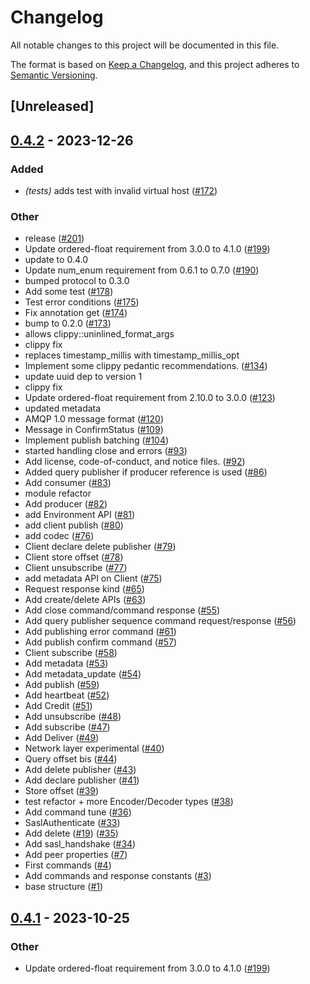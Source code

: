 # Changelog
All notable changes to this project will be documented in this file.

The format is based on [Keep a Changelog](https://keepachangelog.com/en/1.0.0/),
and this project adheres to [Semantic Versioning](https://semver.org/spec/v2.0.0.html).

## [Unreleased]

## [0.4.2](https://github.com/PaoloLaurenti/rabbitmq-stream-rust-client/compare/rabbitmq-stream-protocol-v0.4.1...rabbitmq-stream-protocol-v0.4.2) - 2023-12-26

### Added
- *(tests)* adds test with invalid virtual host ([#172](https://github.com/PaoloLaurenti/rabbitmq-stream-rust-client/pull/172))

### Other
- release ([#201](https://github.com/PaoloLaurenti/rabbitmq-stream-rust-client/pull/201))
- Update ordered-float requirement from 3.0.0 to 4.1.0 ([#199](https://github.com/PaoloLaurenti/rabbitmq-stream-rust-client/pull/199))
- update to 0.4.0
- Update num_enum requirement from 0.6.1 to 0.7.0 ([#190](https://github.com/PaoloLaurenti/rabbitmq-stream-rust-client/pull/190))
- bumped protocol to 0.3.0
- Add some test ([#178](https://github.com/PaoloLaurenti/rabbitmq-stream-rust-client/pull/178))
- Test error conditions ([#175](https://github.com/PaoloLaurenti/rabbitmq-stream-rust-client/pull/175))
- Fix annotation get ([#174](https://github.com/PaoloLaurenti/rabbitmq-stream-rust-client/pull/174))
- bump to 0.2.0 ([#173](https://github.com/PaoloLaurenti/rabbitmq-stream-rust-client/pull/173))
- allows clippy::uninlined_format_args
- clippy fix
- replaces timestamp_millis with timestamp_millis_opt
- Implement some clippy pedantic recommendations. ([#134](https://github.com/PaoloLaurenti/rabbitmq-stream-rust-client/pull/134))
- update uuid dep to version 1
- clippy fix
- Update ordered-float requirement from 2.10.0 to 3.0.0 ([#123](https://github.com/PaoloLaurenti/rabbitmq-stream-rust-client/pull/123))
- updated metadata
- AMQP 1.0 message format ([#120](https://github.com/PaoloLaurenti/rabbitmq-stream-rust-client/pull/120))
- Message in ConfirmStatus ([#109](https://github.com/PaoloLaurenti/rabbitmq-stream-rust-client/pull/109))
- Implement publish batching ([#104](https://github.com/PaoloLaurenti/rabbitmq-stream-rust-client/pull/104))
- started handling close and errors ([#93](https://github.com/PaoloLaurenti/rabbitmq-stream-rust-client/pull/93))
- Add license, code-of-conduct, and notice files. ([#92](https://github.com/PaoloLaurenti/rabbitmq-stream-rust-client/pull/92))
- Added query publisher if producer reference is used ([#86](https://github.com/PaoloLaurenti/rabbitmq-stream-rust-client/pull/86))
- Add consumer  ([#83](https://github.com/PaoloLaurenti/rabbitmq-stream-rust-client/pull/83))
- module refactor
- Add producer ([#82](https://github.com/PaoloLaurenti/rabbitmq-stream-rust-client/pull/82))
- add Environment API ([#81](https://github.com/PaoloLaurenti/rabbitmq-stream-rust-client/pull/81))
- add client publish ([#80](https://github.com/PaoloLaurenti/rabbitmq-stream-rust-client/pull/80))
- add codec ([#76](https://github.com/PaoloLaurenti/rabbitmq-stream-rust-client/pull/76))
- Client declare delete publisher ([#79](https://github.com/PaoloLaurenti/rabbitmq-stream-rust-client/pull/79))
- Client store offset ([#78](https://github.com/PaoloLaurenti/rabbitmq-stream-rust-client/pull/78))
- Client unsubscribe ([#77](https://github.com/PaoloLaurenti/rabbitmq-stream-rust-client/pull/77))
- add metadata API on Client ([#75](https://github.com/PaoloLaurenti/rabbitmq-stream-rust-client/pull/75))
- Request response kind ([#65](https://github.com/PaoloLaurenti/rabbitmq-stream-rust-client/pull/65))
- Add create/delete APIs ([#63](https://github.com/PaoloLaurenti/rabbitmq-stream-rust-client/pull/63))
- Add close command/command response ([#55](https://github.com/PaoloLaurenti/rabbitmq-stream-rust-client/pull/55))
- Add query publisher sequence command request/response ([#56](https://github.com/PaoloLaurenti/rabbitmq-stream-rust-client/pull/56))
- Add publishing error command ([#61](https://github.com/PaoloLaurenti/rabbitmq-stream-rust-client/pull/61))
- Add publish confirm command ([#57](https://github.com/PaoloLaurenti/rabbitmq-stream-rust-client/pull/57))
- Client subscribe ([#58](https://github.com/PaoloLaurenti/rabbitmq-stream-rust-client/pull/58))
- Add metadata ([#53](https://github.com/PaoloLaurenti/rabbitmq-stream-rust-client/pull/53))
- Add metadata_update ([#54](https://github.com/PaoloLaurenti/rabbitmq-stream-rust-client/pull/54))
- Add publish ([#59](https://github.com/PaoloLaurenti/rabbitmq-stream-rust-client/pull/59))
- Add heartbeat ([#52](https://github.com/PaoloLaurenti/rabbitmq-stream-rust-client/pull/52))
- Add Credit ([#51](https://github.com/PaoloLaurenti/rabbitmq-stream-rust-client/pull/51))
- Add unsubscribe ([#48](https://github.com/PaoloLaurenti/rabbitmq-stream-rust-client/pull/48))
- Add subscribe ([#47](https://github.com/PaoloLaurenti/rabbitmq-stream-rust-client/pull/47))
- Add Deliver ([#49](https://github.com/PaoloLaurenti/rabbitmq-stream-rust-client/pull/49))
- Network layer experimental ([#40](https://github.com/PaoloLaurenti/rabbitmq-stream-rust-client/pull/40))
- Query offset bis ([#44](https://github.com/PaoloLaurenti/rabbitmq-stream-rust-client/pull/44))
- Add delete publisher ([#43](https://github.com/PaoloLaurenti/rabbitmq-stream-rust-client/pull/43))
- Add declare publisher ([#41](https://github.com/PaoloLaurenti/rabbitmq-stream-rust-client/pull/41))
- Store offset ([#39](https://github.com/PaoloLaurenti/rabbitmq-stream-rust-client/pull/39))
- test refactor + more Encoder/Decoder types ([#38](https://github.com/PaoloLaurenti/rabbitmq-stream-rust-client/pull/38))
- Add command tune ([#36](https://github.com/PaoloLaurenti/rabbitmq-stream-rust-client/pull/36))
- SaslAuthenticate   ([#33](https://github.com/PaoloLaurenti/rabbitmq-stream-rust-client/pull/33))
- Add delete ([#19](https://github.com/PaoloLaurenti/rabbitmq-stream-rust-client/pull/19)) ([#35](https://github.com/PaoloLaurenti/rabbitmq-stream-rust-client/pull/35))
- Add sasl_handshake ([#34](https://github.com/PaoloLaurenti/rabbitmq-stream-rust-client/pull/34))
- Add peer properties  ([#7](https://github.com/PaoloLaurenti/rabbitmq-stream-rust-client/pull/7))
- First commands  ([#4](https://github.com/PaoloLaurenti/rabbitmq-stream-rust-client/pull/4))
- Add commands and response constants ([#3](https://github.com/PaoloLaurenti/rabbitmq-stream-rust-client/pull/3))
- base structure ([#1](https://github.com/PaoloLaurenti/rabbitmq-stream-rust-client/pull/1))

## [0.4.1](https://github.com/rabbitmq/rabbitmq-stream-rust-client/compare/rabbitmq-stream-protocol-v0.4.0...rabbitmq-stream-protocol-v0.4.1) - 2023-10-25

### Other
- Update ordered-float requirement from 3.0.0 to 4.1.0 ([#199](https://github.com/rabbitmq/rabbitmq-stream-rust-client/pull/199))
